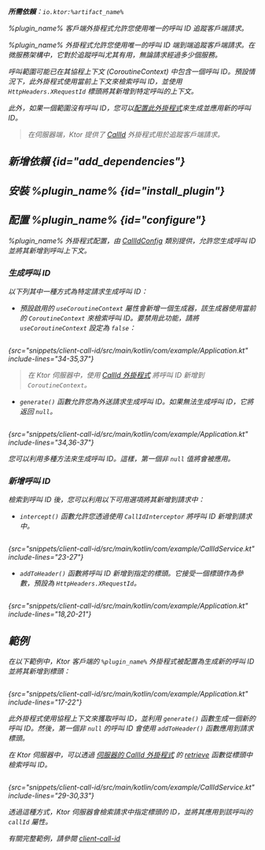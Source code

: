 [//]: # (title: 在 Ktor Client 中追蹤請求)

<show-structure for="chapter" depth="2"/>
<primary-label ref="client-plugin"/>

<var name="artifact_name" value="ktor-client-call-id"/>
<var name="package_name" value="io.ktor.client.plugins.callid"/>
<var name="plugin_name" value="CallId"/>

<tldr>
<p>
<b>所需依賴</b>：<code>io.ktor:%artifact_name%</code>
</p>
<var name="example_name" value="client-call-id"/>
<include from="lib.topic" element-id="download_example"/>
</tldr>

<link-summary>
%plugin_name% 客戶端外掛程式允許您使用唯一的呼叫 ID 追蹤客戶端請求。
</link-summary>

%plugin_name% 外掛程式允許您使用唯一的呼叫 ID 端到端追蹤客戶端請求。在微服務架構中，它對於追蹤呼叫尤其有用，無論請求經過多少個服務。

呼叫範圍可能已在其協程上下文 (CoroutineContext) 中包含一個呼叫 ID。預設情況下，此外掛程式使用當前上下文來檢索呼叫 ID，並使用 `HttpHeaders.XRequestId` 標頭將其新增到特定呼叫的上下文。

此外，如果一個範圍沒有呼叫 ID，您可以[配置此外掛程式](#configure)來生成並應用新的呼叫 ID。

> 在伺服器端，Ktor 提供了 [CallId](server-call-id.md) 外掛程式用於追蹤客戶端請求。

## 新增依賴 {id="add_dependencies"}

<include from="lib.topic" element-id="add_ktor_artifact_intro"/>
<include from="lib.topic" element-id="add_ktor_artifact"/>

## 安裝 %plugin_name% {id="install_plugin"}

<include from="lib.topic" element-id="install_plugin"/>

## 配置 %plugin_name% {id="configure"}

%plugin_name% 外掛程式配置，由 [CallIdConfig](https://api.ktor.io/ktor-client/ktor-client-plugins/ktor-client-call-id/io.ktor.client.plugins.callid/-call-id-config/index.html) 類別提供，允許您生成呼叫 ID 並將其新增到呼叫上下文。

### 生成呼叫 ID

以下列其中一種方式為特定請求生成呼叫 ID：

* 預設啟用的 `useCoroutineContext` 屬性會新增一個生成器，該生成器使用當前的 `CoroutineContext` 來檢索呼叫 ID。要禁用此功能，請將 `useCoroutineContext` 設定為 `false`：

 ```kotlin
 ```

{src="snippets/client-call-id/src/main/kotlin/com/example/Application.kt" include-lines="34-35,37"}

> 在 Ktor 伺服器中，使用 [CallId 外掛程式](server-call-id.md) 將呼叫 ID 新增到 `CoroutineContext`。

* `generate()` 函數允許您為外送請求生成呼叫 ID。如果無法生成呼叫 ID，它將返回 `null`。

 ```kotlin
 ```

{src="snippets/client-call-id/src/main/kotlin/com/example/Application.kt" include-lines="34,36-37"}

您可以利用多種方法來生成呼叫 ID。這樣，第一個非 `null` 值將會被應用。

### 新增呼叫 ID

檢索到呼叫 ID 後，您可以利用以下可用選項將其新增到請求中：

* `intercept()` 函數允許您透過使用 `CallIdInterceptor` 將呼叫 ID 新增到請求中。

 ```kotlin
 ```

{src="snippets/client-call-id/src/main/kotlin/com/example/CallIdService.kt" include-lines="23-27"}

* `addToHeader()` 函數將呼叫 ID 新增到指定的標頭。它接受一個標頭作為參數，預設為 `HttpHeaders.XRequestId`。

 ```kotlin
 ```

{src="snippets/client-call-id/src/main/kotlin/com/example/Application.kt" include-lines="18,20-21"}

## 範例

在以下範例中，Ktor 客戶端的 `%plugin_name%` 外掛程式被配置為生成新的呼叫 ID 並將其新增到標頭：

 ```kotlin
 ```

{src="snippets/client-call-id/src/main/kotlin/com/example/Application.kt" include-lines="17-22"}

此外掛程式使用協程上下文來獲取呼叫 ID，並利用 `generate()` 函數生成一個新的呼叫 ID。然後，第一個非 `null` 的呼叫 ID 會使用 `addToHeader()` 函數應用到請求標頭。

在 Ktor 伺服器中，可以透過 [伺服器的 CallId 外掛程式](server-call-id.md) 的 [retrieve](server-call-id.md#retrieve) 函數從標頭中檢索呼叫 ID。

 ```kotlin
 ```

{src="snippets/client-call-id/src/main/kotlin/com/example/CallIdService.kt" include-lines="29-30,33"}

透過這種方式，Ktor 伺服器會檢索請求中指定標頭的 ID，並將其應用到該呼叫的 `callId` 屬性。

有關完整範例，請參閱 [client-call-id](https://github.com/ktorio/ktor-documentation/tree/%ktor_version%/codeSnippets/snippets/client-call-id)